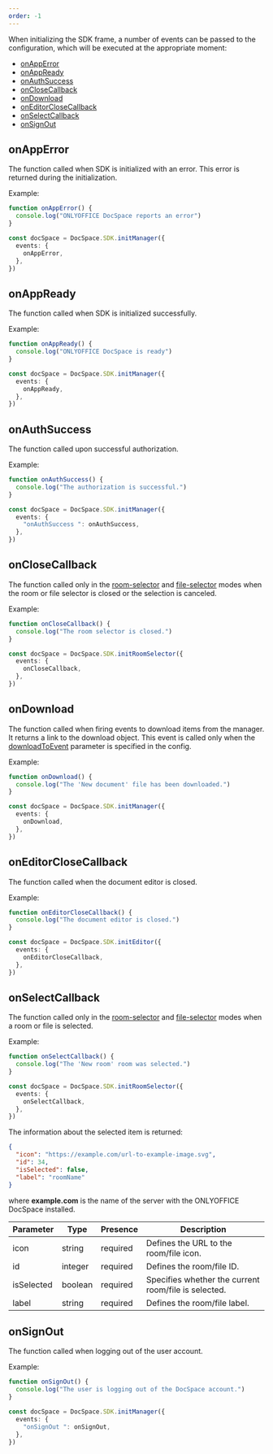 ```yaml
---
order: -1
---
```


When initializing the SDK frame, a number of events can be passed to the configuration, which will be executed at the appropriate moment:

- [onAppError](#onapperror)
- [onAppReady](#onappready)
- [onAuthSuccess](#onauthsuccess)
- [onCloseCallback](#onclosecallback)
- [onDownload](#ondownload)
- [onEditorCloseCallback](#oneditorclosecallback)
- [onSelectCallback](#onselectcallback)
- [onSignOut](#onsignout)

## onAppError

The function called when SDK is initialized with an error. This error is returned during the initialization.

Example:

  ``` ts
  function onAppError() {
    console.log("ONLYOFFICE DocSpace reports an error")
  }
  
  const docSpace = DocSpace.SDK.initManager({
    events: {
      onAppError,
    },
  })
  ```

## onAppReady

The function called when SDK is initialized successfully.

Example:

  ``` ts
  function onAppReady() {
    console.log("ONLYOFFICE DocSpace is ready")
  }
  
  const docSpace = DocSpace.SDK.initManager({
    events: {
      onAppReady,
    },
  })
  ```

## onAuthSuccess

The function called upon successful authorization.

Example:

  ``` ts
  function onAuthSuccess() {
    console.log("The authorization is successful.")
  }
  
  const docSpace = DocSpace.SDK.initManager({
    events: {
      "onAuthSuccess ": onAuthSuccess,
    },
  })
  ```

## onCloseCallback

The function called only in the [room-selector](../Initialization%20Modes/Room%20Selector/index.md) and [file-selector](../Initialization%20Modes/File%20Selector/index.md) modes when the room or file selector is closed or the selection is canceled.

Example:

  ``` ts
  function onCloseCallback() {
    console.log("The room selector is closed.")
  }
  
  const docSpace = DocSpace.SDK.initRoomSelector({
    events: {
      onCloseCallback,
    },
  })
  ```

## onDownload

The function called when firing events to download items from the manager. It returns a link to the download object. This event is called only when the [downloadToEvent](../Config/index.md#downloadtoevent) parameter is specified in the config.

Example:

  ``` ts
  function onDownload() {
    console.log("The 'New document' file has been downloaded.")
  }
  
  const docSpace = DocSpace.SDK.initManager({
    events: {
      onDownload,
    },
  })
  ```

## onEditorCloseCallback

The function called when the document editor is closed.

Example:

  ``` ts
  function onEditorCloseCallback() {
    console.log("The document editor is closed.")
  }
  
  const docSpace = DocSpace.SDK.initEditor({
    events: {
      onEditorCloseCallback,
    },
  })
  ```

## onSelectCallback

The function called only in the [room-selector](../Initialization%20Modes/Room%20Selector/index.md) and [file-selector](../Initialization%20Modes/File%20Selector/index.md) modes when a room or file is selected.

Example:

  ``` ts
  function onSelectCallback() {
    console.log("The 'New room' room was selected.")
  }
  
  const docSpace = DocSpace.SDK.initRoomSelector({
    events: {
      onSelectCallback,
    },
  })
  ```

The information about the selected item is returned:

  ``` json
  {
    "icon": "https://example.com/url-to-example-image.svg",
    "id": 34,
    "isSelected": false,
    "label": "roomName"
  }
  ```

where **example.com** is the name of the server with the ONLYOFFICE DocSpace installed.

| Parameter  | Type    | Presence | Description                                          |
| ---------- | ------- | -------- | ---------------------------------------------------- |
| icon       | string  | required | Defines the URL to the room/file icon.               |
| id         | integer | required | Defines the room/file ID.                            |
| isSelected | boolean | required | Specifies whether the current room/file is selected. |
| label      | string  | required | Defines the room/file label.                         |

## onSignOut

The function called when logging out of the user account.

Example:

  ``` ts
  function onSignOut() {
    console.log("The user is logging out of the DocSpace account.")
  }
  
  const docSpace = DocSpace.SDK.initManager({
    events: {
      "onSignOut ": onSignOut,
    },
  })
  ```
